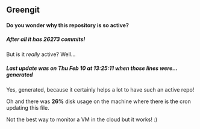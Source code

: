 ## Greengit

#### Do you wonder why this repository is so active?

##### After all it has 26273 commits!

But is it *really* active? Well...

##### Last update was on Thu Feb 10 at 13:25:11 when those lines were... generated

Yes, generated, because it certainly helps a lot to have such an active repo!

Oh and there was **26%** disk usage on the machine
where there is the cron updating this file.

Not the best way to monitor a VM in the cloud but it works! :)
